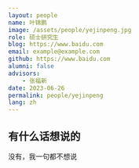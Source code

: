```yaml
---
layout: people
name: 叶锦鹏
image: /assets/people/yejinpeng.jpg
role: 硕士研究生
blog: https://www.baidu.com
email: example@example.com
github: https://www.baidu.com
alumni: false
advisors:
    - 张福新
date: 2023-06-26
permalink: people/yejinpeng
lang: zh
---
```


## 有什么话想说的

没有，我一句都不想说
